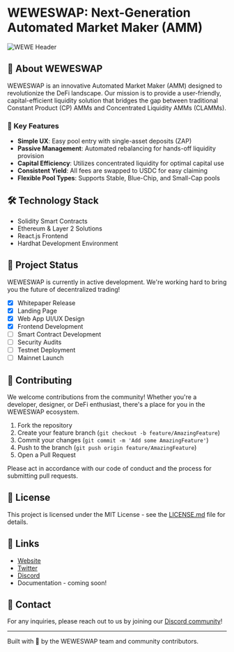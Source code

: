 # WEWESWAP: Next-Generation Automated Market Maker (AMM)

![WEWE Header](https://github.com/weweswap/resources/blob/main/logos/covers/wewecoincover1500x500.svg.svg)

## 🚀 About WEWESWAP

WEWESWAP is an innovative Automated Market Maker (AMM) designed to revolutionize the DeFi landscape. Our mission is to provide a user-friendly, capital-efficient liquidity solution that bridges the gap between traditional Constant Product (CP) AMMs and Concentrated Liquidity AMMs (CLAMMs).

### 🌟 Key Features

- **Simple UX**: Easy pool entry with single-asset deposits (ZAP)
- **Passive Management**: Automated rebalancing for hands-off liquidity provision
- **Capital Efficiency**: Utilizes concentrated liquidity for optimal capital use
- **Consistent Yield**: All fees are swapped to USDC for easy claiming
- **Flexible Pool Types**: Supports Stable, Blue-Chip, and Small-Cap pools

## 🛠️ Technology Stack

- Solidity Smart Contracts
- Ethereum & Layer 2 Solutions
- React.js Frontend
- Hardhat Development Environment

## 🚧 Project Status

WEWESWAP is currently in active development. We're working hard to bring you the future of decentralized trading!

- [x] Whitepaper Release
- [x] Landing Page
- [x] Web App UI/UX Design
- [x] Frontend Development
- [ ] Smart Contract Development
- [ ] Security Audits
- [ ] Testnet Deployment
- [ ] Mainnet Launch

## 🤝 Contributing

We welcome contributions from the community! Whether you're a developer, designer, or DeFi enthusiast, there's a place for you in the WEWESWAP ecosystem.

1. Fork the repository
2. Create your feature branch (`git checkout -b feature/AmazingFeature`)
3. Commit your changes (`git commit -m 'Add some AmazingFeature'`)
4. Push to the branch (`git push origin feature/AmazingFeature`)
5. Open a Pull Request

Please act in accordance with our code of conduct and the process for submitting pull requests.

## 📜 License

This project is licensed under the MIT License - see the [LICENSE.md](LICENSE) file for details.

## 🔗 Links

- [Website](https://weweswap.com)
- [Twitter](https://x.com/weweswap)
- [Discord](https://discord.gg/WPeD2uHrcV)
- Documentation - coming soon!

## 💬 Contact

For any inquiries, please reach out to us by joining our [Discord community](https://discord.gg/WPeD2uHrcV)!

---

Built with 💚 by the WEWESWAP team and community contributors.
